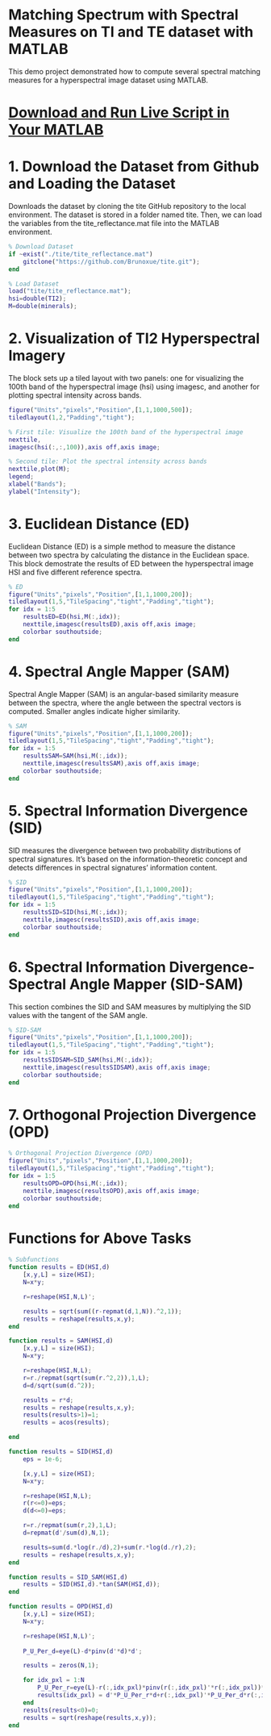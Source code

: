 # Matching Spectrum with Spectral Measures on TI and TE dataset with MATLAB

This demo project demonstrated how to compute several spectral matching measures for a hyperspectral image dataset using MATLAB.

# [Download and Run Live Script in Your MATLAB](live_scripts/spectral_matching_tite.mlx)

# 1. Download the Dataset from Github and Loading the Dataset

Downloads the dataset by cloning the tite GitHub repository to the local environment. The dataset is stored in a folder named tite. Then, we can load the variables from the tite\_reflectance.mat file into the MATLAB environment.

```matlab
% Download Dataset
if ~exist("./tite/tite_reflectance.mat")
    gitclone("https://github.com/Brunoxue/tite.git");
end

% Load Dataset
load("tite/tite_reflectance.mat");
hsi=double(TI2);
M=double(minerals);
```
# 2. Visualization of TI2 Hyperspectral Imagery

The block sets up a tiled layout with two panels: one for visualizing  the 100th band of the hyperspectral image (hsi) using imagesc, and another for plotting spectral intensity across bands.

```matlab
figure("Units","pixels","Position",[1,1,1000,500]);
tiledlayout(1,2,"Padding","tight");

% First tile: Visualize the 100th band of the hyperspectral image
nexttile,
imagesc(hsi(:,:,100)),axis off,axis image;

% Second tile: Plot the spectral intensity across bands
nexttile,plot(M);
legend;
xlabel("Bands");
ylabel("Intensity");
```
# 3. Euclidean Distance (ED)

Euclidean Distance (ED) is a simple method to measure the distance between two spectra by calculating the distance in the Euclidean space. This block demostrate the results of ED between the hyperspectral image HSI and five different reference spectra.

```matlab
% ED
figure("Units","pixels","Position",[1,1,1000,200]);
tiledlayout(1,5,"TileSpacing","tight","Padding","tight");
for idx = 1:5
    resultsED=ED(hsi,M(:,idx));
    nexttile,imagesc(resultsED),axis off,axis image;
    colorbar southoutside;
end
```
# 4. Spectral Angle Mapper (SAM)

Spectral Angle Mapper (SAM) is an angular\-based similarity measure between the spectra, where the angle between the spectral vectors is computed. Smaller angles indicate higher similarity.

```matlab
% SAM
figure("Units","pixels","Position",[1,1,1000,200]);
tiledlayout(1,5,"TileSpacing","tight","Padding","tight");
for idx = 1:5
    resultsSAM=SAM(hsi,M(:,idx));
    nexttile,imagesc(resultsSAM),axis off,axis image;
    colorbar southoutside;
end
```
# 5. Spectral Information Divergence (SID)

SID measures the divergence between two probability distributions of spectral signatures. It’s based on the information\-theoretic concept and detects differences in spectral signatures’ information content.

```matlab
% SID
figure("Units","pixels","Position",[1,1,1000,200]);
tiledlayout(1,5,"TileSpacing","tight","Padding","tight");
for idx = 1:5
    resultsSID=SID(hsi,M(:,idx));
    nexttile,imagesc(resultsSID),axis off,axis image;
    colorbar southoutside;
end
```
# 6. Spectral Information Divergence\-Spectral Angle Mapper (SID\-SAM)

This section combines the SID and SAM measures by multiplying the SID values with the tangent of the SAM angle.

```matlab
% SID-SAM
figure("Units","pixels","Position",[1,1,1000,200]);
tiledlayout(1,5,"TileSpacing","tight","Padding","tight");
for idx = 1:5
    resultsSIDSAM=SID_SAM(hsi,M(:,idx));
    nexttile,imagesc(resultsSIDSAM),axis off,axis image;
    colorbar southoutside;
end
```
# 7. Orthogonal Projection Divergence (OPD)
```matlab
% Orthogonal Projection Divergence (OPD)
figure("Units","pixels","Position",[1,1,1000,200]);
tiledlayout(1,5,"TileSpacing","tight","Padding","tight");
for idx = 1:5
    resultsOPD=OPD(hsi,M(:,idx));
    nexttile,imagesc(resultsOPD),axis off,axis image;
    colorbar southoutside;
end
```
# Functions for Above Tasks
```matlab
% Subfunctions
function results = ED(HSI,d)
    [x,y,L] = size(HSI);
    N=x*y;

    r=reshape(HSI,N,L)';

    results = sqrt(sum((r-repmat(d,1,N)).^2,1));
    results = reshape(results,x,y);
end

function results = SAM(HSI,d)
    [x,y,L] = size(HSI);
    N=x*y;

    r=reshape(HSI,N,L);
    r=r./repmat(sqrt(sum(r.^2,2)),1,L);
    d=d/sqrt(sum(d.^2));

    results = r*d;
    results = reshape(results,x,y);
    results(results>1)=1;
    results = acos(results);

end

function results = SID(HSI,d)
    eps = 1e-6;

    [x,y,L] = size(HSI);
    N=x*y;

    r=reshape(HSI,N,L);
    r(r<=0)=eps;
    d(d<=0)=eps;

    r=r./repmat(sum(r,2),1,L);
    d=repmat(d'/sum(d),N,1);

    results=sum(d.*log(r./d),2)+sum(r.*log(d./r),2);
    results = reshape(results,x,y);
end

function results = SID_SAM(HSI,d)
    results = SID(HSI,d).*tan(SAM(HSI,d));
end

function results = OPD(HSI,d)
    [x,y,L] = size(HSI);
    N=x*y;

    r=reshape(HSI,N,L)';
    
    P_U_Per_d=eye(L)-d*pinv(d'*d)*d';

    results = zeros(N,1);

    for idx_pxl = 1:N
        P_U_Per_r=eye(L)-r(:,idx_pxl)*pinv(r(:,idx_pxl)'*r(:,idx_pxl))*r(:,idx_pxl)';
        results(idx_pxl) = d'*P_U_Per_r*d+r(:,idx_pxl)'*P_U_Per_d*r(:,idx_pxl);
    end
    results(results<0)=0;
    results = sqrt(reshape(results,x,y));
end
```
